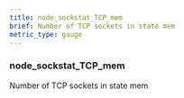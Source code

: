 ```yaml
---
title: node_sockstat_TCP_mem
brief: Number of TCP sockets in state mem
metric_type: gauge
---
```

### node_sockstat_TCP_mem

Number of TCP sockets in state mem